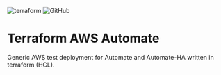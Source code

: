 ![terraform](https://github.com/mauroseb/tf_automate/actions/workflows/ci-base.yml/badge.svg)
![GitHub](https://img.shields.io/github/license/mauroseb/tf_automate)
# Terraform AWS Automate

Generic AWS test deployment for Automate and Automate-HA written in terraform (HCL).

